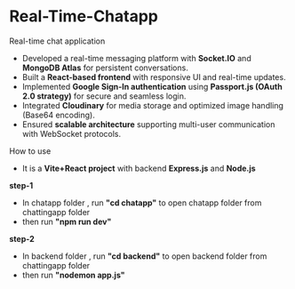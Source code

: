 # Real-Time-Chatapp

Real-time chat application  

- Developed a real-time messaging platform with **Socket.IO** and **MongoDB Atlas** for persistent conversations.  
- Built a **React-based frontend** with responsive UI and real-time updates.  
- Implemented **Google Sign-In authentication** using **Passport.js (OAuth 2.0 strategy)** for secure and seamless login.  
- Integrated **Cloudinary** for media storage and optimized image handling (Base64 encoding).  
- Ensured **scalable architecture** supporting multi-user communication with WebSocket protocols.

How to use
- It is a **Vite+React project** with backend **Express.js** and **Node.js**

**step-1**
- In chatapp folder , run **"cd chatapp"** to open chatapp folder from chattingapp folder
- then run **"npm run dev"**

**step-2**
- In backend folder , run **"cd backend"** to open backend folder from chattingapp folder
- then run **"nodemon app.js"**
